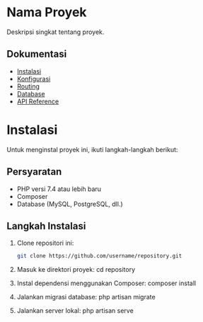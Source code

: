 # Nama Proyek

Deskripsi singkat tentang proyek.

## Dokumentasi

- [Instalasi](docs/installation.md)
- [Konfigurasi](docs/configuration.md)
- [Routing](docs/routing.md)
- [Database](docs/database.md)
- [API Reference](docs/api.md)


# Instalasi

Untuk menginstal proyek ini, ikuti langkah-langkah berikut:

## Persyaratan

- PHP versi 7.4 atau lebih baru
- Composer
- Database (MySQL, PostgreSQL, dll.)

## Langkah Instalasi

1. Clone repositori ini:

   ```bash
   git clone https://github.com/username/repository.git
2. Masuk ke direktori proyek:
   cd repository
3. Instal dependensi menggunakan Composer:
   composer install
4. Jalankan migrasi database:
   php artisan migrate
5. Jalankan server lokal:
 php artisan serve
